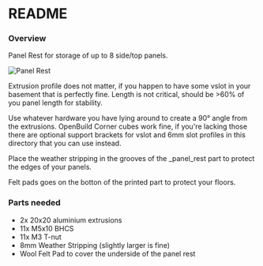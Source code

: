 # README

### Overview

Panel Rest for storage of up to 8 side/top panels.

 ![Panel Rest](Panel_Rest/panel_rest.jpg)
 
 Extrusion profile does not matter, if you happen to have some vslot in your basement that is perfectly fine.
 Length is not critical, should be >60% of you panel length for stability.
 
 Use whatever hardware you have lying around to create a 90° angle from the extrusions. OpenBuild Corner cubes work fine, if you're lacking those there are optional support brackets for vslot and 6mm slot profiles in this directory that you can use instead.
 
 Place the weather stripping in the grooves of the _panel_rest part to protect the edges of your panels.
 
 Felt pads goes on the botton of the printed part to protect your floors.

### Parts needed

 * 2x 20x20 aluminium extrusions
 * 11x M5x10 BHCS
 * 11x M3 T-nut
 * 8mm Weather Stripping (slightly larger is fine)
 * Wool Felt Pad to cover the underside of the panel rest
